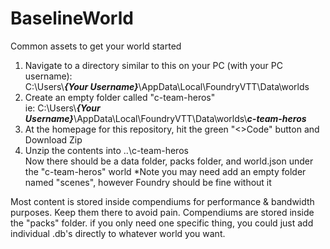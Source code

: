 # BaselineWorld
Common assets to get your world started

1) Navigate to a directory similar to this on your PC (with your PC username):     
    C:\Users\\<b><i>{Your Username}</i></b>\AppData\Local\FoundryVTT\Data\worlds
2) Create an empty folder called "c-team-heros"            
    ie: C:\Users\\<b><i>{Your Username}</i></b>\AppData\Local\FoundryVTT\Data\worlds\\<b><i>c-team-heros</i></b>
3) At the homepage for this repository, hit the green "<>Code" button and Download Zip 
4) Unzip the contents into ..\c-team-heros          
    Now there should be a data folder, packs folder, and world.json under the "c-team-heros" world
    *Note you may need add an empty folder named "scenes", however Foundry should be fine without it

Most content is stored inside compendiums for performance & bandwidth purposes. Keep them there to avoid pain. 
Compendiums are stored inside the "packs" folder. if you only need one specific thing, you could just add individual .db's directly to whatever world you want. 
